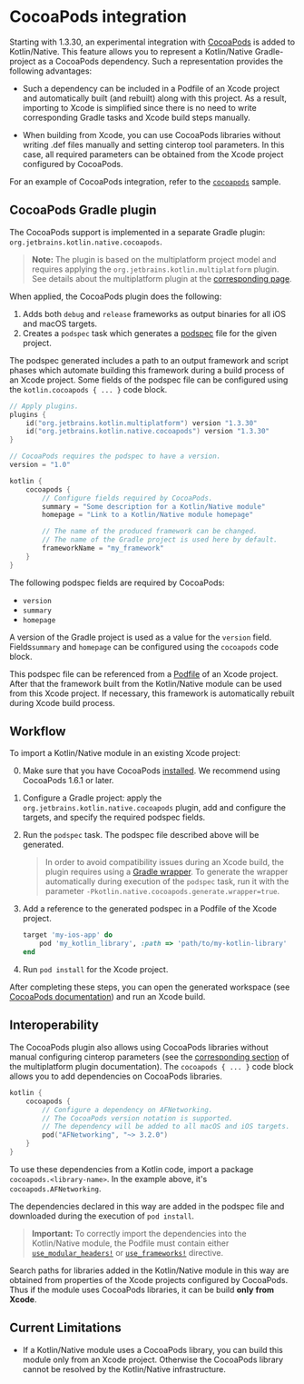 # CocoaPods integration

Starting with 1.3.30, an experimental integration with [CocoaPods](https://cocoapods.org/) is added
to Kotlin/Native. This feature allows you to represent a Kotlin/Native Gradle-project as a
CocoaPods dependency. Such a representation provides the following advantages:

 - Such a dependency can be included in a Podfile of an Xcode project and automatically built (and rebuilt)
 along with this project. As a result, importing to Xcode is simplified since there is no need to
 write corresponding Gradle tasks and Xcode build steps manually.
 
 - When building from Xcode, you can use CocoaPods libraries without writing
 .def files manually and setting cinterop tool parameters. In this case, all required parameters can be
 obtained from the Xcode project configured by CocoaPods.

For an example of CocoaPods integration, refer to the
[`cocoapods`](https://github.com/JetBrains/kotlin-native/tree/master/samples/cocoapods) sample.

## CocoaPods Gradle plugin

The CocoaPods support is implemented in a separate Gradle plugin: `org.jetbrains.kotlin.native.cocoapods`.

> __Note:__ The plugin is based on the multiplatform project model and requires applying the
`org.jetbrains.kotlin.multiplatform` plugin. See details about the multiplatform plugin at
the [corresponding page](https://kotlinlang.org/docs/reference/building-mpp-with-gradle.html).

When applied, the CocoaPods plugin does the following:

1. Adds both `debug` and `release` frameworks as output binaries for all iOS and macOS targets.
2. Creates a `podspec` task which generates a [podspec](https://guides.cocoapods.org/syntax/podspec.html)
file for the given project.

The podspec generated includes a path to an output framework and script phases which automate building
this framework during a build process of an Xcode project. Some fields of the podspec file can be
configured using the `kotlin.cocoapods { ... }` code block.

<div class="sample" markdown="1" theme="idea" mode="kotlin">

```kotlin
// Apply plugins.
plugins {
    id("org.jetbrains.kotlin.multiplatform") version "1.3.30"
    id("org.jetbrains.kotlin.native.cocoapods") version "1.3.30"
}

// CocoaPods requires the podspec to have a version.
version = "1.0"

kotlin {
    cocoapods {
        // Configure fields required by CocoaPods.
        summary = "Some description for a Kotlin/Native module"
        homepage = "Link to a Kotlin/Native module homepage"

        // The name of the produced framework can be changed.
        // The name of the Gradle project is used here by default.
        frameworkName = "my_framework"
    }
}
```

</div>

The following podspec fields are required by CocoaPods:
  - `version`
  - `summary`
  - `homepage`

A version of the Gradle project is used as a value for the `version` field.
Fields`summary` and `homepage` can be configured using the `cocoapods` code block.

This podspec file can be referenced from a [Podfile](https://guides.cocoapods.org/using/the-podfile.html)
of an Xcode project. After that the framework built from the Kotlin/Native module can be used from
this Xcode project. If necessary, this framework is automatically rebuilt during Xcode build process.

## Workflow

To import a Kotlin/Native module in an existing Xcode project:

0. Make sure that you have CocoaPods [installed](https://guides.cocoapods.org/using/getting-started.html#installation).
We recommend using CocoaPods 1.6.1 or later.

1. Configure a Gradle project: apply the `org.jetbrains.kotlin.native.cocoapods` plugin, add
and configure the targets, and specify the required podspec fields.

2. Run the `podspec` task. The podspec file described above will be generated.

    > In order to avoid compatibility issues during an Xcode build, the plugin requires using
    a [Gradle wrapper](https://docs.gradle.org/current/userguide/gradle_wrapper.html). 
    To generate the wrapper automatically during execution of the `podspec` task,
    run it with the parameter `-Pkotlin.native.cocoapods.generate.wrapper=true`.

3. Add a reference to the generated podspec in a Podfile of the Xcode project.

    <div class="sample" markdown="1" theme="idea" mode="ruby">

    ```ruby
    target 'my-ios-app' do
        pod 'my_kotlin_library', :path => 'path/to/my-kotlin-library'
    end
    ```

    </div>

4. Run `pod install` for the Xcode project.
    
After completing these steps, you can
open the generated workspace (see [CocoaPods documentation](https://guides.cocoapods.org/using/using-cocoapods.html#installation))
and run an Xcode build.

## Interoperability

The CocoaPods plugin also allows using CocoaPods libraries without manual configuring cinterop
parameters (see the [corresponding section](https://kotlinlang.org/docs/reference/building-mpp-with-gradle.html#cinterop-support)
of the multiplatform plugin documentation). The `cocoapods { ... }` code block allows you to
add dependencies on CocoaPods libraries.

<div class="sample" markdown="1" theme="idea" mode="kotlin">

```kotlin
kotlin {
    cocoapods {
        // Configure a dependency on AFNetworking.
        // The CocoaPods version notation is supported.
        // The dependency will be added to all macOS and iOS targets.
        pod("AFNetworking", "~> 3.2.0")
    }
}
```

</div>

To use these dependencies from a Kotlin code, import a package `cocoapods.<library-name>`.
In the example above, it's `cocoapods.AFNetworking`.

The dependencies declared in this way are added in the podspec file and downloaded during
the execution of `pod install`.

> __Important:__ To correctly import the dependencies into the Kotlin/Native module, the
Podfile must contain either [`use_modular_headers!`](https://guides.cocoapods.org/syntax/podfile.html#use_modular_headers_bang)
or [`use_frameworks!`](https://guides.cocoapods.org/syntax/podfile.html#use_frameworks_bang)
directive.

Search paths for libraries added in the Kotlin/Native module in this way are obtained
from properties of the Xcode projects configured by CocoaPods. Thus if the module uses
CocoaPods libraries, it can be build __only__ __from__ __Xcode__.

## Current Limitations

 - If a Kotlin/Native module uses a CocoaPods library, you can build this module only from an Xcode project.
 Otherwise the CocoaPods library cannot be resolved by the Kotlin/Native infrastructure.
